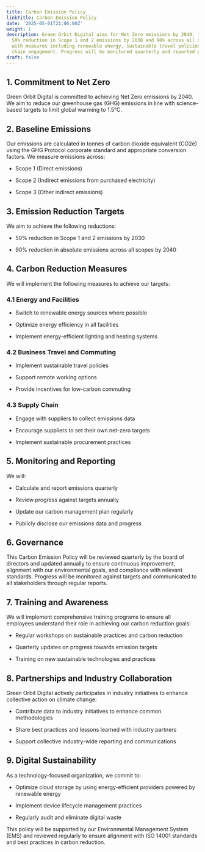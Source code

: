 ```yaml
---
title: Carbon Emission Policy
linkTitle: Carbon Emission Policy
date: '2025-05-01T21:06:00Z'
weight: 1
description: Green Orbit Digital aims for Net Zero emissions by 2040, targeting a
  50% reduction in Scope 1 and 2 emissions by 2030 and 90% across all scopes by 2040,
  with measures including renewable energy, sustainable travel policies, and supply
  chain engagement. Progress will be monitored quarterly and reported publicly.
draft: false
---
```



<!-- Unsupported block type: table_of_contents -->

## 1. Commitment to Net Zero

Green Orbit Digital is committed to achieving Net Zero emissions by 2040. We aim to reduce our greenhouse gas (GHG) emissions in line with science-based targets to limit global warming to 1.5°C.

## 2. Baseline Emissions

Our emissions are calculated in tonnes of carbon dioxide equivalent (CO2e) using the GHG Protocol corporate standard and appropriate conversion factors. We measure emissions across:

- Scope 1 (Direct emissions)

- Scope 2 (Indirect emissions from purchased electricity)

- Scope 3 (Other indirect emissions)

## 3. Emission Reduction Targets

We aim to achieve the following reductions:

- 50% reduction in Scope 1 and 2 emissions by 2030

- 90% reduction in absolute emissions across all scopes by 2040

## 4. Carbon Reduction Measures

We will implement the following measures to achieve our targets:

### 4.1 Energy and Facilities

- Switch to renewable energy sources where possible

- Optimize energy efficiency in all facilities

- Implement energy-efficient lighting and heating systems

### 4.2 Business Travel and Commuting

- Implement sustainable travel policies

- Support remote working options

- Provide incentives for low-carbon commuting

### 4.3 Supply Chain

- Engage with suppliers to collect emissions data

- Encourage suppliers to set their own net-zero targets

- Implement sustainable procurement practices

## 5. Monitoring and Reporting

We will:

- Calculate and report emissions quarterly

- Review progress against targets annually

- Update our carbon management plan regularly

- Publicly disclose our emissions data and progress

## 6. Governance

This Carbon Emission Policy will be reviewed quarterly by the board of directors and updated annually to ensure continuous improvement, alignment with our environmental goals, and compliance with relevant standards. Progress will be monitored against targets and communicated to all stakeholders through regular reports.



## 7. Training and Awareness

We will implement comprehensive training programs to ensure all employees understand their role in achieving our carbon reduction goals:

- Regular workshops on sustainable practices and carbon reduction

- Quarterly updates on progress towards emission targets

- Training on new sustainable technologies and practices

## 8. Partnerships and Industry Collaboration

Green Orbit Digital actively participates in industry initiatives to enhance collective action on climate change:

- Contribute data to industry initiatives to enhance common methodologies

- Share best practices and lessons learned with industry partners

- Support collective industry-wide reporting and communications

## 9. Digital Sustainability

As a technology-focused organization, we commit to:

- Optimize cloud storage by using energy-efficient providers powered by renewable energy

- Implement device lifecycle management practices

- Regularly audit and eliminate digital waste

This policy will be supported by our Environmental Management System (EMS) and reviewed regularly to ensure alignment with ISO 14001 standards and best practices in carbon reduction.

<!-- Unsupported block type: child_database -->